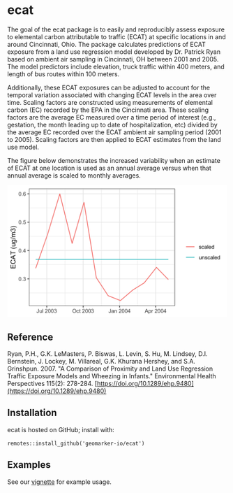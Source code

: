 # ecat

The goal of the ecat package is to easily and reproducibly assess exposure to elemental carbon attributable to traffic (ECAT) at specific locations in and around Cincinnati, Ohio. The package calculates predictions of ECAT exposure from a land use regression model developed by Dr. Patrick Ryan based on ambient air sampling in Cincinnati, OH between 2001 and 2005. The model predictors include elevation, truck traffic within 400 meters, and length of bus routes within 100 meters.

Additionally, these ECAT exposures can be adjusted to account for the temporal variation associated with changing ECAT levels in the area over time. Scaling factors are constructed using measurements of elemental carbon (EC) recorded by the EPA in the Cincinnati area. These scaling factors are the average EC measured over a time period of interest (e.g., gestation, the month leading up to date of  hospitalization, etc) divided by the average EC recorded over the ECAT ambient air sampling period (2001 to 2005). Scaling factors are then applied to ECAT estimates from the land use model.

The figure below demonstrates the increased variability when an estimate of ECAT at one location is used as an annual average versus when that annual average is scaled to monthly averages.

![](man/figures/temporal_variability.png)

## Reference

Ryan, P.H., G.K. LeMasters, P. Biswas, L. Levin, S. Hu, M. Lindsey, D.I. Bernstein, J. Lockey, M. Villareal, G.K. Khurana Hershey, and S.A. Grinshpun. 2007. "A Comparison of Proximity and Land Use Regression Traffic Exposure Models and Wheezing in Infants." Environmental Health Perspectives 115(2): 278-284. [https://doi.org/10.1289/ehp.9480](https://doi.org/10.1289/ehp.9480)

## Installation

ecat is hosted on GitHub; install with:

```
remotes::install_github('geomarker-io/ecat')
```

## Examples

See our [vignette](https://geomarker-io.github.io/ecat/articles/ecat_examples.html) for example usage.

